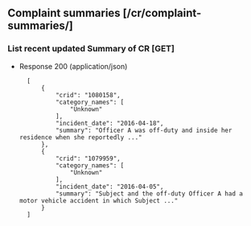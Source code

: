## Complaint summaries [/cr/complaint-summaries/]

### List recent updated Summary of CR [GET]

+ Response 200 (application/json)

        [
            {
                "crid": "1080158",
                "category_names": [
                    "Unknown"
                ],
                "incident_date": "2016-04-18",
                "summary": "Officer A was off-duty and inside her residence when she reportedly ..."
            },
            {
                "crid": "1079959",
                "category_names": [
                    "Unknown"
                ],
                "incident_date": "2016-04-05",
                "summary": "Subject and the off-duty Officer A had a motor vehicle accident in which Subject ..."
            }
        ]
